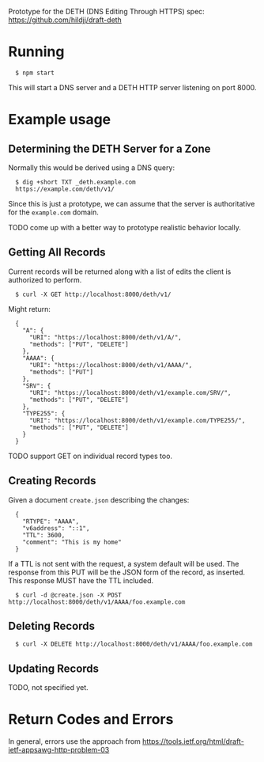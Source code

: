 Prototype for the DETH (DNS Editing Through HTTPS) spec:
https://github.com/hildjj/draft-deth

# Running
```
  $ npm start
```

This will start a DNS server and a DETH HTTP server listening on port 8000.

# Example usage

## Determining the DETH Server for a Zone

Normally this would be derived using a DNS query:
```
  $ dig +short TXT _deth.example.com
  https://example.com/deth/v1/
```

Since this is just a prototype, we can assume that the server is authoritative
for the `example.com` domain.

TODO come up with a better way to prototype realistic behavior locally.

## Getting All Records

Current records will be returned along with a list of edits the client
is authorized to perform.
```
  $ curl -X GET http://localhost:8000/deth/v1/
```
Might return:
```
  {
    "A": {
      "URI": "https://localhost:8000/deth/v1/A/",
      "methods": ["PUT", "DELETE"]
    },
    "AAAA": {
      "URI": "https://localhost:8000/deth/v1/AAAA/",
      "methods": ["PUT"]
    },
    "SRV": {
      "URI": "https://localhost:8000/deth/v1/example.com/SRV/",
      "methods": ["PUT", "DELETE"]
    },
    "TYPE255": {
      "URI": "https://localhost:8000/deth/v1/example.com/TYPE255/",
      "methods": ["PUT", "DELETE"]
    }
  }
```
TODO support GET on individual record types too.

## Creating Records

Given a document `create.json` describing the changes:
```
  {
    "RTYPE": "AAAA",
    "v6address": "::1",
    "TTL": 3600,
    "comment": "This is my home"
  }
```
If a TTL is not sent with the request, a system default will be used. The response from this PUT will be the JSON form of the record, as inserted. This response MUST have the TTL included.
```
  $ curl -d @create.json -X POST http://localhost:8000/deth/v1/AAAA/foo.example.com
```

## Deleting Records
```
  $ curl -X DELETE http://localhost:8000/deth/v1/AAAA/foo.example.com
```

## Updating Records

TODO, not specified yet.

# Return Codes and Errors

In general, errors use the approach from https://tools.ietf.org/html/draft-ietf-appsawg-http-problem-03
